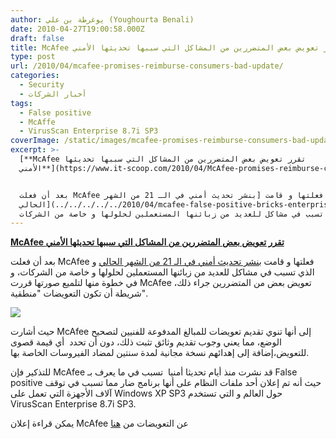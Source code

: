 ```yaml
---
author: يوغرطة بن علي (Youghourta Benali)
date: 2010-04-27T19:00:58.000Z
draft: false
title: McAfee تقرر تعويض بعض المتضررين من المشاكل التي سببها تحديثها الأمني
type: post
url: /2010/04/mcafee-promises-reimburse-consumers-bad-update/
categories:
  - Security
  - أخبار الشركات
tags:
  - False positive
  - McAffe
  - VirusScan Enterprise 8.7i SP3
coverImage: /static/images/mcafee-promises-reimburse-consumers-bad-update/mcafee_logo.jpg
excerpt: >-
  [**McAfee تقرر تعويض بعض المتضررين من المشاكل التي سببها تحديثها
  الأمني**](https://www.it-scoop.com/2010/04/McAfee-promises-reimburse-consumers-bad-update)


  بعد أن فعلت McAfee فعلتها و قامت [بنشر تحديث أمني في الـ 21 من الشهر
  الحالي](../../../../../2010/04/mcafee-false-positive-bricks-enterprise-pcs/) و
  الذي تسبب في مشاكل للعديد من زبائنها المستعملين لحلولها و خاصة من الشركات،
---
```

[**McAfee تقرر تعويض بعض المتضررين من المشاكل التي سببها تحديثها الأمني**](https://www.it-scoop.com/2010/04/McAfee-promises-reimburse-consumers-bad-update)

بعد أن فعلت McAfee فعلتها و قامت [بنشر تحديث أمني في الـ 21 من الشهر الحالي](../../../../../2010/04/mcafee-false-positive-bricks-enterprise-pcs/) و الذي تسبب في مشاكل للعديد من زبائنها المستعملين لحلولها و خاصة من الشركات، و في خطوة منها لتلميع صورتها قررت McAfee تعويض بعض من المتضررين جراء ذلك، شريطة أن تكون التعويضات "منطقية".

![](/static/images/mcafee-promises-reimburse-consumers-bad-update/mcafee_logo.jpg)

حيث أشارت McAfee إلى أنها تنوي تقديم تعويضات للمبالغ المدفوعة للفنيين لتصحيح الوضع، مما يعني وجوب تقديم وثائق تثبت ذلك، دون أن تحدد  أي قيمة قصوى للتعويض،إضافة إلى إهدائهم نسخة مجانية لمدة سنتين لمضاد الفيروسات الخاصة بها.

للتذكير فإن McAfee قد نشرت منذ أيام تحديثا أمنيا  تسبب في ما يعرف بـ False positive حيث أنه تم إعلان أحد ملفات النظام على أنها برنامج ضار مما تسبب في توقف آلاف الأجهزة التي تعمل على Windows XP SP3 حول العالم و التي تستخدم VirusScan Enterprise 8.7i SP3.

يمكن قراءة إعلان McAfee عن التعويضات من [هنا](http://us.mcafee.com/en-us/landingpages/np5959.asp?cid=77220)
